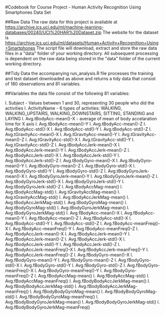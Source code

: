 #Codebook for Course Project - Human Activity Recognition Using Smartphones Data Set

##Raw Data
The raw data for this project is available at  https://archive.ics.uci.edu/ml/machine-learning-databases/00240/UCI%20HAR%20Dataset.zip
The website for the dataset is https://archive.ics.uci.edu/ml/datasets/Human+Activity+Recognition+Using+Smartphones
The script file will download, extract and store the raw data files in a "data" folder of your working directory. All subsequent processing is dependent on the raw data being stored in the "data" folder of the current working directory.

##Tidy Data
the accompanying run_analysis.R file processes the training and test dataset downloaded as above and returns a tidy data that consist of 180 observations and 81 variables.

##Variables
the data file consist of the following 81 variables:

l. Subject - Values between 1 and 30, representing 30 people who did the activities
l. ActivityName - 6 types of activties: WALKING, WALKING_UPSTAIRS, WALKING_DOWNSTAIRS, SITTING, STANDING and LAYING
l. Avg.tBodyAcc-mean()-X - average of mean of body accelaration time for X axis
l. Avg.tBodyAcc-mean()-Y
l. Avg.tBodyAcc-mean()-Z
l. Avg.tBodyAcc-std()-X
l. Avg.tBodyAcc-std()-Y
l. Avg.tBodyAcc-std()-Z
l. Avg.tGravityAcc-mean()-X
l. Avg.tGravityAcc-mean()-Y
l. Avg.tGravityAcc-mean()-Z
l. Avg.tGravityAcc-std()-X
l. Avg.tGravityAcc-std()-Y
l. Avg.tGravityAcc-std()-Z
l. Avg.tBodyAccJerk-mean()-X
l. Avg.tBodyAccJerk-mean()-Y
l. Avg.tBodyAccJerk-mean()-Z
l. Avg.tBodyAccJerk-std()-X
l. Avg.tBodyAccJerk-std()-Y
l. Avg.tBodyAccJerk-std()-Z
l. Avg.tBodyGyro-mean()-X
l. Avg.tBodyGyro-mean()-Y
l. Avg.tBodyGyro-mean()-Z
l. Avg.tBodyGyro-std()-X
l. Avg.tBodyGyro-std()-Y
l. Avg.tBodyGyro-std()-Z
l. Avg.tBodyGyroJerk-mean()-X
l. Avg.tBodyGyroJerk-mean()-Y
l. Avg.tBodyGyroJerk-mean()-Z
l. Avg.tBodyGyroJerk-std()-X
l. Avg.tBodyGyroJerk-std()-Y
l. Avg.tBodyGyroJerk-std()-Z
l. Avg.tBodyAccMag-mean()
l. Avg.tBodyAccMag-std()
l. Avg.tGravityAccMag-mean()
l. Avg.tGravityAccMag-std()
l. Avg.tBodyAccJerkMag-mean()
l. Avg.tBodyAccJerkMag-std()
l. Avg.tBodyGyroMag-mean()
l. Avg.tBodyGyroMag-std()
l. Avg.tBodyGyroJerkMag-mean()
l. Avg.tBodyGyroJerkMag-std()
l. Avg.fBodyAcc-mean()-X
l. Avg.fBodyAcc-mean()-Y
l. Avg.fBodyAcc-mean()-Z
l. Avg.fBodyAcc-std()-X
l. Avg.fBodyAcc-std()-Y
l. Avg.fBodyAcc-std()-Z
l. Avg.fBodyAcc-meanFreq()-X
l. Avg.fBodyAcc-meanFreq()-Y
l. Avg.fBodyAcc-meanFreq()-Z
l. Avg.fBodyAccJerk-mean()-X
l. Avg.fBodyAccJerk-mean()-Y
l. Avg.fBodyAccJerk-mean()-Z
l. Avg.fBodyAccJerk-std()-X
l. Avg.fBodyAccJerk-std()-Y
l. Avg.fBodyAccJerk-std()-Z
l. Avg.fBodyAccJerk-meanFreq()-X
l. Avg.fBodyAccJerk-meanFreq()-Y
l. Avg.fBodyAccJerk-meanFreq()-Z
l. Avg.fBodyGyro-mean()-X
l. Avg.fBodyGyro-mean()-Y
l. Avg.fBodyGyro-mean()-Z
l. Avg.fBodyGyro-std()-X
l. Avg.fBodyGyro-std()-Y
l. Avg.fBodyGyro-std()-Z
l. Avg.fBodyGyro-meanFreq()-X
l. Avg.fBodyGyro-meanFreq()-Y
l. Avg.fBodyGyro-meanFreq()-Z
l. Avg.fBodyAccMag-mean()
l. Avg.fBodyAccMag-std()
l. Avg.fBodyAccMag-meanFreq()
l. Avg.fBodyBodyAccJerkMag-mean()
l. Avg.fBodyBodyAccJerkMag-std()
l. Avg.fBodyBodyAccJerkMag-meanFreq()
l. Avg.fBodyBodyGyroMag-mean()
l. Avg.fBodyBodyGyroMag-std()
l. Avg.fBodyBodyGyroMag-meanFreq()
l. Avg.fBodyBodyGyroJerkMag-mean()
l. Avg.fBodyBodyGyroJerkMag-std()
l. Avg.fBodyBodyGyroJerkMag-meanFreq()




